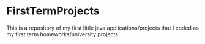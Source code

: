 # FirstTermProjects
This is a repository of my first little java applications/projects that I coded as my first term homeworks/university projects
